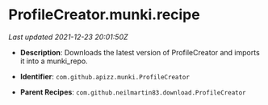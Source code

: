 # ProfileCreator.munki.recipe

_Last updated 2021-12-23 20:01:50Z_

- **Description**: Downloads the latest version of ProfileCreator and imports it into a munki_repo.

- **Identifier**: `com.github.apizz.munki.ProfileCreator`

- **Parent Recipes**: `com.github.neilmartin83.download.ProfileCreator`
